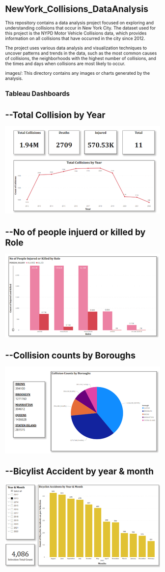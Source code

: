 # NewYork_Collisions_DataAnalysis
This repository contains a data analysis project focused on exploring and understanding collisions that occur in New York City. The dataset used for this project is the NYPD Motor Vehicle Collisions data, which provides information on all collisions that have occurred in the city since 2012.

The project uses various data analysis and visualization techniques to uncover patterns and trends in the data, such as the most common causes of collisions, the neighborhoods with the highest number of collisions, and the times and days when collisions are most likely to occur.

images/: This directory contains any images or charts generated by the analysis.

## Tableau Dashboards ##
# --Total Collision by Year
![Year on year inspection](Images/Images1.png)

# --No of people injuerd or killed by Role
![Year on year inspection](Images/Images2.png)

# --Collision counts by Boroughs
![Year on year inspection](Images/Images3.png)

# --Bicylist Accident by year & month
![Year on year inspection](Images/Images4.png)

